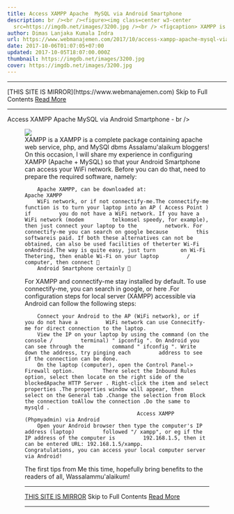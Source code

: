 ```yaml
---
title: Access XAMPP Apache  MySQL via Android Smartphone
description: br /><br /><figure><img class=center w3-center
  src=https://imgdb.net/images/3200.jpg /><br /> <figcaption> XAMPP is a
author: Dimas Lanjaka Kumala Indra
url: https://www.webmanajemen.com/2017/10/access-xampp-apache-mysql-via-android.html
date: 2017-10-06T01:07:05+07:00
updated: 2017-10-05T18:07:00.000Z
thumbnail: https://imgdb.net/images/3200.jpg
cover: https://imgdb.net/images/3200.jpg
---
```


<hr/> [THIS SITE IS MIRROR](https://www.webmanajemen.com) Skip to Full Contents <a href="https://www.webmanajemen.com/2017/10/access-xampp-apache-mysql-via-android.html" rel="follow" class="button" id="read-more">Read More</a> <hr/> Access XAMPP Apache  MySQL via Android Smartphone - br /><br /><figure><img class=center w3-center src=https://imgdb.net/images/3200.jpg /><br /> <figcaption> XAMPP is a XAMPP is a complete package containing apache web service, php, and         MySQl dbms     
Assalamu'alaikum bloggers! 
On this occasion, I will share my experience in configuring XAMPP (Apache +     MySQL) so that your Android Smartphone can access your WiFi     network. Before you can do that, need to prepare the required software,     namely: 

        Apache XAMPP, can be downloaded at:                     Apache XAMPP             
        WiFi network, or if not connectify-me.The connectify-me        function is to turn your laptop into an AP ( Access Point ) if         you do not have a WiFi network. If you have a WiFi network (modem         telkomsel speedy, for example), then just connect your laptop to the         network. For connectify-me you can search on google because         this softwareis paid. If both these alternatives can not be obtained, can also be used facilities of theterter Wi-Fi onAndroid.The way is quite easy, just turn        on Wi-Fi Thetering, then enable Wi-Fi on your laptop         / computer, then connect 🙂    
        Android Smartphone certainly 🙂     
For XAMPP and connectify-me stay installed by default. To use    connectify-me, you can search in google, or             here         .For configuration steps for local server (XAMPP) accessible via Android     can follow the following steps: 

        Connect your Android to the AP (WiFi network), or if you do not have a         WiFi network can use Connecitfy-me for direct connection to the laptop.     
        View the IP on your laptop by using the command (on the console /         terminal) " ipconfig ". On Android you can see through the         command " ifconfig ". Write down the address, try pinging each         address to see if the connection can be done.     
        On the laptop (computer), open the Control Panel-> Firewall option.         There select the Inbound Rules option, select then locate on the right side of the blockedApache HTTP Server . Right-click the item and select        properties .The properties window will appear, then         select on the General tab .Change the selection from Block the connection toAllow the connection .Do the same to        mysqld .     
                                        Access XAMPP (Phpmyadmin) via Android                     
        Open your Android browser then type the computer's IP address (laptop)         followed "/ xampp", or eg if the IP address of the computer is         192.168.1.5, then it can be entered URL: 192.168.1.5/xampp.         Congratulations, you can access your local computer server via Android!     
The first tips from Me this time, hopefully bring benefits to the readers     of all, Wassalammu'alaikum! <hr/> [THIS SITE IS MIRROR](https://www.webmanajemen.com) Skip to Full Contents <a href="https://www.webmanajemen.com/2017/10/access-xampp-apache-mysql-via-android.html" rel="follow" class="button" id="read-more">Read More</a> <hr/>
